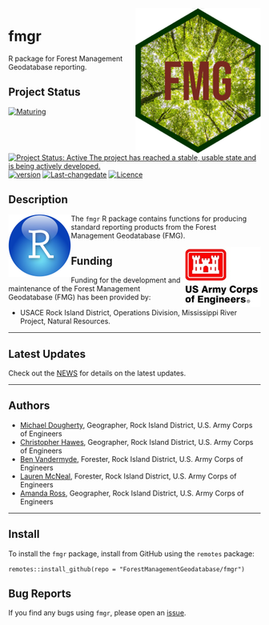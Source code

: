 <!-- README.md is generated from README.Rmd. Please edit that file -->

<img src="man/figures/FMG-hex_3.png" width=250 align="right" />

# fmgr

R package for Forest Management Geodatabase reporting.

## Project Status

[![Maturing](https://img.shields.io/badge/lifecycle-maturing-blue.svg)](https://www.tidyverse.org/lifecycle)
[![Project Status: Active The project has reached a stable, usable state
and is being actively
developed.](https://www.repostatus.org/badges/latest/active.svg)](https://www.repostatus.org/#active)
[![version](https://img.shields.io/badge/Version-0.1.1-orange.svg?style=flat-square)](commits/master)
[![Last-changedate](https://img.shields.io/badge/last%20change-2022--01--20-yellowgreen.svg)](/commits/master)
[![Licence](https://img.shields.io/badge/licence-CC0-blue.svg)](http://choosealicense.com/licenses/cc0-1.0/)

## Description

<img src="man/figures/r_logo.png" width=125 align="left"  />

The `fmgr` R package contains functions for producing standard reporting
products from the Forest Management Geodatabase (FMG).

<img src="man/figures/HDQLO-03_h120.jpg" align="right" />

## Funding

Funding for the development and maintenance of the Forest Management
Geodatabase (FMG) has been provided by:

-   USACE Rock Island District, Operations Division, Mississippi River
    Project, Natural Resources.

------------------------------------------------------------------------

## Latest Updates

Check out the [NEWS](NEWS.md) for details on the latest updates.

------------------------------------------------------------------------

## Authors

-   [Michael Dougherty](mailto:Michael.P.Dougherty@usace.army.mil),
    Geographer, Rock Island District, U.S. Army Corps of Engineers
-   [Christopher Hawes](mailto:Christopher.C.Hawes@usace.army.mil),
    Geographer, Rock Island District, U.S. Army Corps of Engineers
-   [Ben Vandermyde](mailto:Benjamin.J.Vandermyde@usace.army.mil),
    Forester, Rock Island District, U.S. Army Corps of Engineers
-   [Lauren McNeal](mailto:Lauren.J.McNeal@usace.army.mil), Forester,
    Rock Island District, U.S. Army Corps of Engineers
-   [Amanda Ross](mailto:Amanda.L.Ross@usace.army.mil), Geographer, Rock
    Island District, U.S. Army Corps of Engineers

------------------------------------------------------------------------

## Install

To install the `fmgr` package, install from GitHub using the `remotes`
package:

    remotes::install_github(repo = "ForestManagementGeodatabase/fmgr")

## Bug Reports

If you find any bugs using `fmgr`, please open an
[issue](https://github.com/ForestManagementGeodatabase/fmgr/issues).
